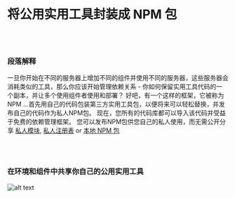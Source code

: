 # 将公用实用工具封装成 NPM 包

<br/><br/>


### 段落解释
一旦你开始在不同的服务器上增加不同的组件并使用不同的服务器，这些服务器会消耗类似的工具，那么你应该开始管理依赖关系 - 你如何保留实用工具代码的一个副本，并让多个使用组件者使用和部署？ 好吧，有一个这样的框架，它被称为NPM ...首先用自己的代码包装第三方实用工具包，以便将来可以轻松替换，并发布自己的代码作为私人NPM包。 现在，您所有的代码库都可以导入该代码并受益于免费的依赖管理框架。 您可以发布NPM包供您自己的私人使用，而无需公开分享 [私人模块](https://docs.npmjs.com/private-modules/intro), [私人注册表](https://npme.npmjs.com/docs/tutorials/npm-enterprise-with-nexus.html) or [本地 NPM 包](https://medium.com/@arnaudrinquin/build-modular-application-with-npm-local-modules-dfc5ff047bcc)


<br/><br/>


 ### 在环境和组件中共享你自己的公用实用工具
![alt text](https://github.com/i0natan/nodebestpractices/blob/master/assets/images/Privatenpm.png "构建解决方案的组件")
